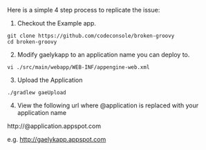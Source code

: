 Here is a simple 4 step process to replicate the issue:

1) Checkout the Example app.

```
git clone https://github.com/codeconsole/broken-groovy
cd broken-groovy
```
2) Modify <application>gaelykapp</application> to an application name you can deploy to.

```
vi ./src/main/webapp/WEB-INF/appengine-web.xml
```
3) Upload the Application

```
./gradlew gaeUpload
```
4) View the following url where @application is replaced with your application name

http://@application.appspot.com

e.g. http://gaelykapp.appspot.com
